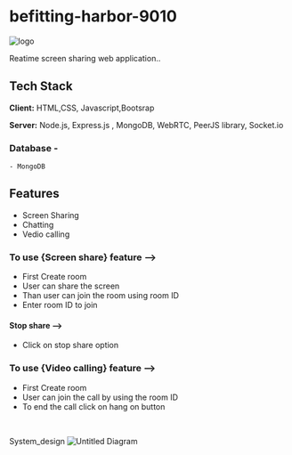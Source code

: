 # befitting-harbor-9010
![logo](https://user-images.githubusercontent.com/114337213/228550899-b8c32e8b-a152-4313-b5e6-d517a9417d33.jpeg)

Reatime screen sharing web application..

## Tech Stack

**Client:** HTML,CSS, Javascript,Bootsrap

**Server:** Node.js, Express.js , MongoDB, WebRTC, PeerJS library, Socket.io
### Database - 
    - MongoDB

## Features 
 -  Screen Sharing 
 -  Chatting 
 -  Vedio calling
 ### To use {Screen share} feature -->
-  First Create room 
-  User can share the screen
-  Than user can join the room using room ID
-  Enter room ID to join 

#### Stop share -->
- Click on stop share option 

### To use {Video calling} feature -->
-  First Create room 
-  User can join the call by using the room ID
-  To end the call click on hang on button
<br>

System_design
![Untitled Diagram](https://user-images.githubusercontent.com/87657007/225451422-8d5c05ca-5046-4c10-b890-1f02bbcd3d73.jpg)
